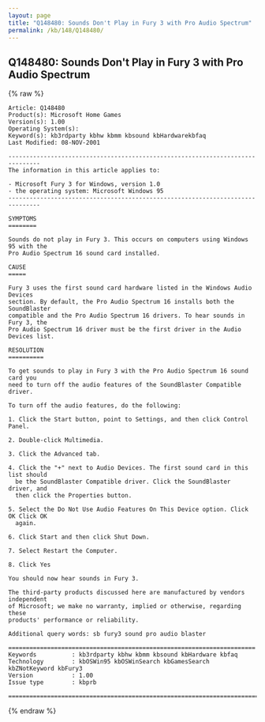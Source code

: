 ```yaml
---
layout: page
title: "Q148480: Sounds Don't Play in Fury 3 with Pro Audio Spectrum"
permalink: /kb/148/Q148480/
---
```


## Q148480: Sounds Don't Play in Fury 3 with Pro Audio Spectrum

{% raw %}

	Article: Q148480
	Product(s): Microsoft Home Games
	Version(s): 1.00
	Operating System(s): 
	Keyword(s): kb3rdparty kbhw kbmm kbsound kbHardwarekbfaq
	Last Modified: 08-NOV-2001
	
	-------------------------------------------------------------------------------
	The information in this article applies to:
	
	- Microsoft Fury 3 for Windows, version 1.0 
	- the operating system: Microsoft Windows 95 
	-------------------------------------------------------------------------------
	
	SYMPTOMS
	========
	
	Sounds do not play in Fury 3. This occurs on computers using Windows 95 with the
	Pro Audio Spectrum 16 sound card installed.
	
	CAUSE
	=====
	
	Fury 3 uses the first sound card hardware listed in the Windows Audio Devices
	section. By default, the Pro Audio Spectrum 16 installs both the SoundBlaster
	compatible and the Pro Audio Spectrum 16 drivers. To hear sounds in Fury 3, the
	Pro Audio Spectrum 16 driver must be the first driver in the Audio Devices list.
	
	RESOLUTION
	==========
	
	To get sounds to play in Fury 3 with the Pro Audio Spectrum 16 sound card you
	need to turn off the audio features of the SoundBlaster Compatible driver.
	
	To turn off the audio features, do the following:
	
	1. Click the Start button, point to Settings, and then click Control Panel.
	
	2. Double-click Multimedia.
	
	3. Click the Advanced tab.
	
	4. Click the "+" next to Audio Devices. The first sound card in this list should
	  be the SoundBlaster Compatible driver. Click the SoundBlaster driver, and
	  then click the Properties button.
	
	5. Select the Do Not Use Audio Features On This Device option. Click OK Click OK
	  again.
	
	6. Click Start and then click Shut Down.
	
	7. Select Restart the Computer.
	
	8. Click Yes
	
	You should now hear sounds in Fury 3.
	
	The third-party products discussed here are manufactured by vendors independent
	of Microsoft; we make no warranty, implied or otherwise, regarding these
	products' performance or reliability.
	
	Additional query words: sb fury3 sound pro audio blaster
	
	======================================================================
	Keywords          : kb3rdparty kbhw kbmm kbsound kbHardware kbfaq
	Technology        : kbOSWin95 kbOSWinSearch kbGamesSearch kbZNotKeyword kbFury3
	Version           : 1.00
	Issue type        : kbprb
	
	=============================================================================
	

{% endraw %}
